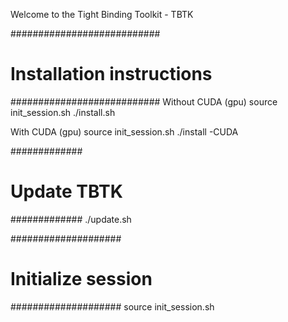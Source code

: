 Welcome to the Tight Binding Toolkit - TBTK

###########################
# Installation instructions
###########################
Without CUDA (gpu)
source init_session.sh
./install.sh

With CUDA (gpu)
source init_session.sh
./install -CUDA

#############
# Update TBTK
#############
./update.sh

####################
# Initialize session
####################
source init_session.sh

